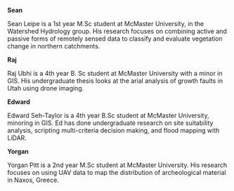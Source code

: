 **Sean**

Sean Leipe is a 1st year M.Sc student at McMaster University, in the Watershed Hydrology group. His research focuses on combining active and passive forms of remotely sensed data to classify and evaluate vegetation change in northern catchments.

**Raj**

Raj Ubhi is a 4th year B. Sc student at McMaster University with a minor in GIS. His undergraduate thesis looks at the arial analysis of growth faults in Utah using drone imaging. 

**Edward**

Edward Seh-Taylor is a 4th year B.Sc student at McMaster University, minoring in GIS. Ed has done undergraduate research on site suitability analysis, scripting multi-criteria decision making, and flood mapping with LiDAR. 

**Yorgan**

Yorgan Pitt is a 2nd year M.Sc student at McMaster University. His research focuses on using UAV data to map the distribution of archeological material in Naxos, Greece.  
